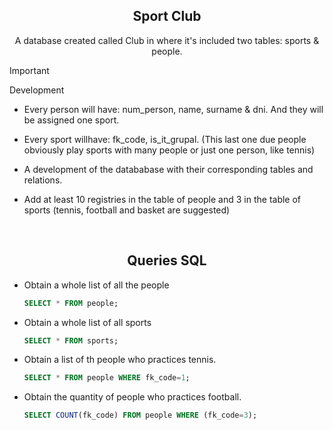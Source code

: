<div align="center"> 
  
  ## Sport Club

A database created called Club in where it's included two tables: sports & people.

</div>

> [!IMPORTANT]
> Development
> - Every person will have: num_person, name, surname & dni. And they will be assigned one sport.
>
> - Every sport willhave: fk_code, is_it_grupal. (This last one due people obviously play sports with many people or just one person, like tennis)
>
> - A development of the datababase with their corresponding tables and relations.
>
> - Add at least 10 registries in the table of people and 3 in the table of sports (tennis, football and basket are suggested)






<br>

<div align="center"> 

## Queries  SQL

</div>

- Obtain a whole list of all the people
  
    ```sql
    SELECT * FROM people;
    ```

- Obtain a whole list of all sports

  ```sql
  SELECT * FROM sports;
  ```

- Obtain a list of th people who practices tennis.

  ```sql
  SELECT * FROM people WHERE fk_code=1;
  ```

- Obtain the quantity of people who practices football.
    ```sql
    SELECT COUNT(fk_code) FROM people WHERE (fk_code=3);
    ```
